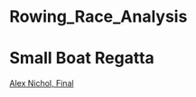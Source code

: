 # Rowing_Race_Analysis

# Small Boat Regatta
<a href="https://github.com/nswis/rowing_race_analysis/2023.01.28_M1X_AlexNichol_SmallBoatRegatta_SIRC_Final_Senior.html" target="_blank">Alex Nichol, Final</a> 
